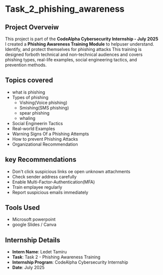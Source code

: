# Task_2_phishing_awareness

## Project Overveiw
This project is part of the **CodeAlpha Cybersecurity Internship - July 2025** I created a **Phishing Awareness Training Module** to helpuser understand. Identify, and protect themselves for phishing attacks 
This training is designed  forboth technical and non-technical audiences and covers phishing types, real-life examples, social engineering tactics, and prevention methods.

## Topics covered
- what is phishing 
- Types of phishing
  - Vishing(Voice phishing)
  - Smishing(SMS phishing)
  - spear phishing 
  - whaling
- Social Engineerin Tactics
- Real-world Examples
- Warning Signs Of a Phishing Attempts
- How to prevent Phishing Attacks
- Organizational Recommendation

## key Recommendations
- Don't click suspicious links oe open unknown attachments 
- Check sender address carefully
- Enable Multi-Factor-Authentication(MFA)
- Train emplayee regularly
- Report suspicious emails immediately

## Tools Used
- Microsoft powerpoint
- google Slides / Canva

## Internship Details
- **Intern Name**: Ledet Tamiru
- **Task**: Task 2 - Phishing Awareness Training
- **Internship Program**: CodeAlpha Cybersecurity Internship
- **Date**: July 2025 
